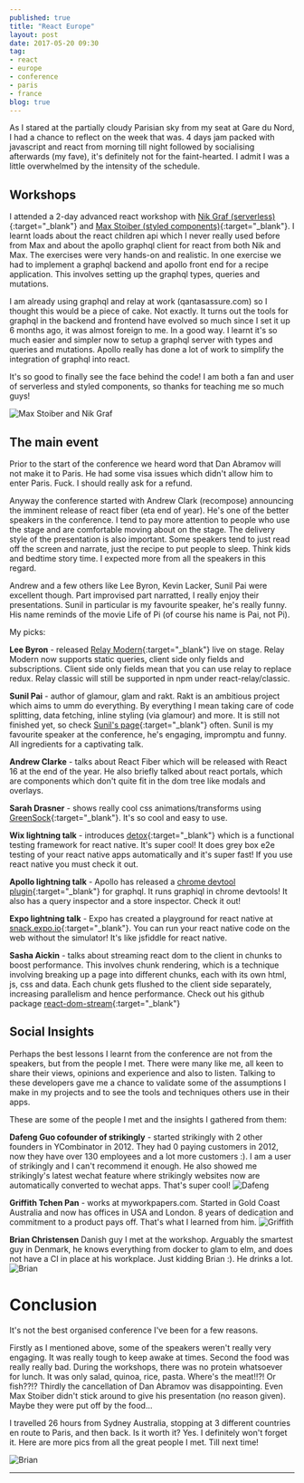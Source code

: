 ```yaml
---
published: true
title: "React Europe"
layout: post
date: 2017-05-20 09:30
tag:
- react
- europe
- conference
- paris
- france
blog: true
---
```

As I stared at the partially cloudy Parisian sky from my seat at Gare du Nord, 
I had a chance to reflect on the week that was. 4 days jam packed with 
javascript and react from morning till night followed by socialising afterwards 
(my fave), it's definitely not for the faint-hearted. I admit I was a little 
overwhelmed by the intensity of the schedule.

## Workshops
I attended a 2-day advanced react workshop with [Nik Graf (serverless)](https://github.com/nikgraf){:target="_blank"}
and [Max Stoiber (styled components)](https://github.com/mxstbr){:target="_blank"}. 
I learnt loads about the react children api which I never really used before from Max and about
the apollo graphql client for react from both Nik and Max. The exercises were very hands-on and realistic.
In one exercise we had to implement a graphql backend and apollo front end for a recipe application.
This involves setting up the graphql types, queries and mutations.

I am already using graphql and relay at work (qantasassure.com) so I thought this would be a piece of cake.
Not exactly. It turns out the tools for graphql in the backend and frontend have
evolved so much since I set it up 6 months ago, it was almost foreign to me. In a good way.
I learnt it's so much easier and simpler now to setup a graphql server with types and queries and mutations.
Apollo really has done a lot of work to simplify the integration of graphql into react.
 
It's so good to finally see the face behind the code! I am both a fan and user of serverless
and styled components, so thanks for teaching me so much guys!

![Max Stoiber and Nik Graf](/assets/images/max_nik.png)

## The main event
Prior to the start of the conference we heard word that Dan Abramov will not make it to Paris.
He had some visa issues which didn't allow him to enter Paris. Fuck. I should really ask for
a refund.

Anyway the conference started with Andrew Clark (recompose) announcing the imminent release
of react fiber (eta end of year). He's one of the better speakers in the conference. I tend to
pay more attention to people who use the stage and are comfortable moving about on the stage.
The delivery style of the presentation is also important. Some speakers tend to just read off
the screen and narrate, just the recipe to put people to sleep. Think kids and bedtime 
story time. I expected more from all the speakers in this regard.
  
Andrew and a few others like Lee Byron, Kevin Lacker, Sunil Pai were excellent though. Part improvised 
part narratted, I really enjoy their presentations. Sunil in particular is my favourite speaker,
he's really funny. His name reminds of the movie Life of Pi (of course his name is Pai, not Pi).

My picks:

<b>Lee Byron</b> - released [Relay Modern](https://facebook.github.io/relay/docs/en/next/introduction-to-relay.html){:target="_blank"}
live on stage. Relay Modern now supports static queries, client side only fields and subscriptions. 
Client side only fields mean that you can use relay to replace redux. Relay classic will still be supported in npm under
react-relay/classic.

<b>Sunil Pai</b> - author of glamour, glam and rakt. Rakt is an ambitious project which aims to umm do everything. By everything I mean
taking care of code splitting, data fetching, inline styling (via glamour) and more. It is still not finished yet, so check
[Sunil's page](https://github.com/threepointone/rakt){:target="_blank"} often. Sunil is my favourite speaker at the conference, he's
engaging, impromptu and funny. All ingredients for a captivating talk.

<b>Andrew Clarke</b> - talks about React Fiber which will be released with React 16 at the end of the year. He also
briefly talked about react portals, which are components which don't quite fit in the dom tree like modals
and overlays.

<b>Sarah Drasner</b> - shows really cool css animations/transforms using [GreenSock](https://greensock.com/get-started-js){:target="_blank"}. 
It's so cool and easy to use.
 
<b>Wix lightning talk</b> - introduces [detox](https://github.com/wix/detox){:target="_blank"} which is a functional 
testing framework for react native. It's super cool! It does grey box e2e testing of your react native apps automatically and it's super fast!
If you use react native you must check it out.
 
<b>Apollo lightning talk</b> - Apollo has released a [chrome devtool plugin](https://github.com/apollographql/apollo-client-devtools){:target="_blank"}
for graphql. It runs graphiql in chrome devtools! It also has a query inspector and a store inspector. Check it out!
 
<b>Expo lightning talk</b> - Expo has created a playground for react native at [snack.expo.io](http://snack.expo.io){:target="_blank"}.
You can run your react native code on the web without the simulator! It's like jsfiddle for react native.
 
<b>Sasha Aickin</b> - talks about streaming react dom to the client in chunks to boost performance. This involves chunk rendering, which is a
technique involving breaking up a page into different chunks, each with its own html, js, css and data. Each chunk
gets flushed to the client side separately, increasing parallelism and hence performance. Check out his github package 
[react-dom-stream](https://github.com/aickin/react-dom-stream){:target="_blank"}
 
## Social Insights
Perhaps the best lessons I learnt from the conference are not from the speakers, but from the people I met. There
were many like me, all keen to share their views, opinions and experience and also to listen. Talking to these
developers gave me a chance to validate some of the assumptions I make in my projects and to see the tools and 
techniques others use in their apps.

These are some of the people I met and the insights I gathered from them:

<b>Dafeng Guo cofounder of strikingly</b> - started strikingly with 2 other founders in YCombinator in 2012. They had 0 paying customers
in 2012, now they have over 130 employees and a lot more customers :). I am a user of strikingly and I can't recommend it enough. He also
showed me strikingly's latest wechat feature where strikingly websites now are automatically converted to wechat apps. That's super cool!
![Dafeng](/assets/images/dafeng.png)

<b>Griffith Tchen Pan</b> - works at myworkpapers.com. Started in Gold Coast Australia and now has offices in USA and London. 8 years of
 dedication and commitment to a product pays off. That's what I learned from him.
 ![Griffith](/assets/images/griffith.png)

<b>Brian Christensen</b> Danish guy I met at the workshop. Arguably the smartest guy in Denmark, he knows everything from docker to glam to
elm, and does not have a CI in place at his workplace. Just kidding Brian :). He drinks a lot.
![Brian](/assets/images/brian.png)

# Conclusion
It's not the best organised conference I've been for a few reasons. 

Firstly as I mentioned above, some of the speakers weren't really very engaging. 
It was really tough to keep awake at times. Second the food was really really bad. 
During the workshops, there was no protein whatsoever for lunch. It was only 
salad, quinoa, rice, pasta. Where's the meat!!?! Or fish??!? Thirdly the cancellation of Dan Abramov was 
disappointing. Even Max Stoiber didn't stick around to give his presentation (no reason given). 
Maybe they were put off by the food...

I travelled 26 hours from Sydney Australia, stopping at 3 different countries en route to Paris, 
and then back. Is it worth it? Yes. I definitely won't forget it. Here are more pics from all
the great people I met. Till next time!

![Brian](/assets/images/react_conference_collage.png)


---------------------------------------------------------------------------------------
